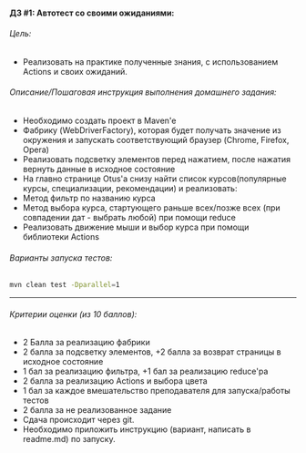 #### ДЗ #1: Автотест со своими ожиданиями:

###### Цель:
- Реализовать на практике полученные знания, с использованием Actions и своих ожиданий.

###### Описание/Пошаговая инструкция выполнения домашнего задания:
- Необходимо создать проект в Maven'e 
- Фабрику (WebDriverFactory), которая будет получать значение из окружения и запускать соответствующий браузер (Chrome, Firefox, Opera)
- Реализовать подсветку элементов перед нажатием, после нажатия вернуть данные в исходное состояние
- На главно странице Otus'a снизу найти список курсов(популярные курсы, специализации, рекомендации) и реализовать:
- Метод фильтр по названию курса
- Метод выбора курса, стартующего раньше всех/позже всех (при совпадении дат - выбрать любой) при помощи reduce
- Реализовать движение мыши и выбор курса при помощи библиотеки Actions


###### Варианты запуска тестов:
```bash
mvn clean test -Dparallel=1
```

---
###### Критерии оценки (из 10 баллов):
- 2 Балла за реализацию фабрики
- 2 балла за подсветку элементов, +2 балла за возврат страницы в исходное состояние
- 1 бал за реализацию фильтра, +1 бал за реализацию reduce'ра
- 2 балла за реализацию Actions и выбора цвета
- 1 бал за каждое вмешательство преподавателя для запуска/работы тестов
- 2 балла за не реализованное задание
- Сдача происходит через git.
- Необходимо приложить инструкцию (вариант, написать в readme.md) по запуску.